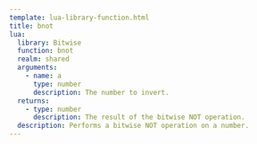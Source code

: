 ```yaml
---
template: lua-library-function.html
title: bnot
lua:
  library: Bitwise
  function: bnot
  realm: shared
  arguments:
    - name: a
      type: number
      description: The number to invert.
  returns:
    - type: number
      description: The result of the bitwise NOT operation.
  description: Performs a bitwise NOT operation on a number.
---
```


